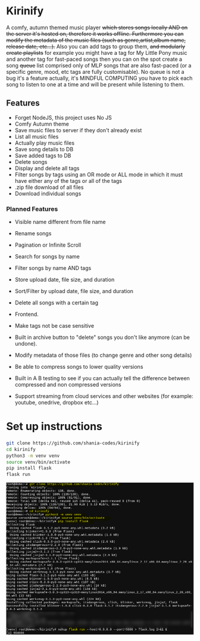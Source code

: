 # Kirinify
A comfy, autumn themed music player ~~which stores songs locally AND on the server it's hosted on, therefore it works offline. Furthermore you can modify the metadata of the music files (such as genre,artist,album name, release date, etc...).~~ Also you can add tags to group them, ~~and modularly create playlists~~ for example you might have a tag for My Little Pony music and another tag for fast-paced songs then you can on the spot create a song ~~queue~~ list comprised only of MLP songs that are also fast-paced (or a specific genre, mood, etc tags are fully customisable).
No queue is not a bug it's a feature actually, it's MINDFUL COMPUTING you have to pick each song to listen to one at a time and will be present while listening to them. 

## Features
- Forget NodeJS, this project uses No JS  
- Comfy Autumn theme  
- Save music files to server if they don't already exist  
- List all music files  
- Actually play music files  
- Save song details to DB  
- Save added tags to DB  
- Delete songs  
- Display and delete all tags  
- Filter songs by tags using an OR mode or ALL mode in which it must have either any of the tags or all of the tags 
- .zip file download of all files  
- Download individual songs   

### Planned Features
- Visible name different from file name  
- Rename songs  
- Pagination or Infinite Scroll  
- Search for songs by name  
- Filter songs by name AND tags  
- Store upload date, file size, and duration  
- Sort/Filter by upload date, file size, and duration  
- Delete all songs with a certain tag  
- Frontend.  
- Make tags not be case sensitive

- Built in archive button to "delete" songs you don't like anymore (can be undone).  
- Modify metadata of those files (to change genre and other song details)  
- Be able to compress songs to lower quality versions  
- Built in A B testing to see if you can actually tell the difference between compressed and non compressed versions  
- Support streaming from cloud services and other websites (for example: youtube, onedrive, dropbox etc...)

<!--
Require JS, implement as Userscript in Violentmonkey?
- Create a music queue and allow you to select multiple songs and add to the queue  
- Add all songs with a certain tag to queue (aka create playlists)  
- Add all songs with multiple tags to queue (songs with tag1 AND tag2 only)  
-->

# Set up instructions
```sh
git clone https://github.com/shania-codes/kirinify  
cd kirinify  
python3 -m venv venv  
source venv/bin/activate  
pip install flask  
flask run  
```
![Tested Working](image.png)
